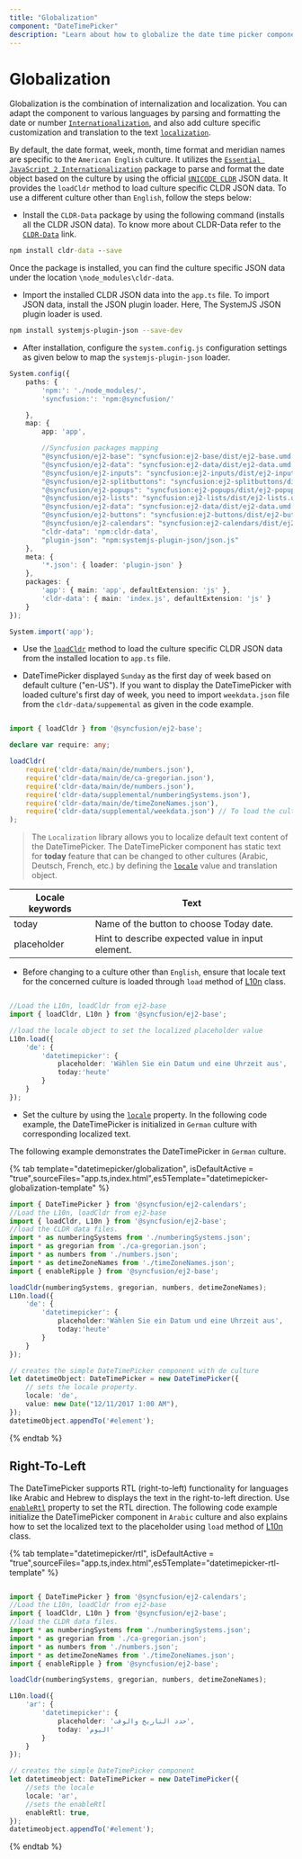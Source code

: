 ```yaml
---
title: "Globalization"
component: "DateTimePicker"
description: "Learn about how to globalize the date time picker component and how to localize the culture related content."
---
```


# Globalization

Globalization is the combination of internalization and localization. You can adapt the component to
various languages by parsing and formatting the date or
number [`Internationalization`](../common/internationalization/), and also add culture specific customization and translation to the text [`localization`](../common/localization/).

By default, the date format, week, month, time format and meridian names are specific to the `American English` culture. It utilizes the
[`Essential JavaScript 2 Internationalization`](../common/internationalization/)
package to parse and format the date object based on the culture by using the official [`UNICODE CLDR`](http://cldr.unicode.org/)
JSON data.  It provides the `loadCldr` method to load culture specific CLDR JSON data. To use a different culture other
than `English`, follow the steps below:

* Install the `CLDR-Data` package by using the following command (installs all the CLDR JSON data). To
know more about CLDR-Data refer to the [`CLDR-Data`](http://cldr.unicode.org/index/cldr-spec/json) link.

```cmd
npm install cldr-data --save
```

Once the package is installed, you can find the culture
specific JSON data under the location `\node_modules\cldr-data`.

* Import the installed CLDR JSON data into the `app.ts` file.
To import JSON data, install the JSON plugin loader. Here, The SystemJS JSON plugin loader is used.

```sh
npm install systemjs-plugin-json --save-dev
```

* After installation, configure the `system.config.js` configuration settings as given below to map the
`systemjs-plugin-json` loader.

```typescript
System.config({
    paths: {
        'npm:': './node_modules/',
        'syncfusion:': 'npm:@syncfusion/'

    },
    map: {
        app: 'app',

        //Syncfusion packages mapping
        "@syncfusion/ej2-base": "syncfusion:ej2-base/dist/ej2-base.umd.min.js",
        "@syncfusion/ej2-data": "syncfusion:ej2-data/dist/ej2-data.umd.min.js",
        "@syncfusion/ej2-inputs": "syncfusion:ej2-inputs/dist/ej2-inputs.umd.min.js",
        "@syncfusion/ej2-splitbuttons": "syncfusion:ej2-splitbuttons/dist/ej2-splitbuttons.umd.min.js",
        "@syncfusion/ej2-popups": "syncfusion:ej2-popups/dist/ej2-popups.umd.min.js",
        "@syncfusion/ej2-lists": "syncfusion:ej2-lists/dist/ej2-lists.umd.min.js",
        "@syncfusion/ej2-data": "syncfusion:ej2-data/dist/ej2-data.umd.min.js",
        "@syncfusion/ej2-buttons": "syncfusion:ej2-buttons/dist/ej2-buttons.umd.min.js",
        "@syncfusion/ej2-calendars": "syncfusion:ej2-calendars/dist/ej2-calendars.umd.min.js",
        "cldr-data": 'npm:cldr-data',
        "plugin-json": "npm:systemjs-plugin-json/json.js"
    },
    meta: {
        '*.json': { loader: 'plugin-json' }
    },
    packages: {
        'app': { main: 'app', defaultExtension: 'js' },
        'cldr-data': { main: 'index.js', defaultExtension: 'js' }
    }
});

System.import('app');

```

* Use the [`loadCldr`](../common/internationalization#installing-cldr-data) method to load the culture specific CLDR JSON data from the installed location to `app.ts` file.

* DateTimePicker displayed `Sunday` as the first day of week based on default culture ("en-US"). If you want to display the DateTimePicker with loaded culture's first day of week, you need to import `weekdata.json` file from the `cldr-data/suppemental` as given in the code example.

```typescript

import { loadCldr } from '@syncfusion/ej2-base';

declare var require: any;

loadCldr(
    require('cldr-data/main/de/numbers.json'),
    require('cldr-data/main/de/ca-gregorian.json'),
    require('cldr-data/main/de/numbers.json'),
    require('cldr-data/supplemental/numberingSystems.json'),
    require('cldr-data/main/de/timeZoneNames.json'),
    require('cldr-data/supplemental/weekdata.json') // To load the culture based first day of week
);
```

> The `Localization` library allows you to localize default text content of the DateTimePicker. The DateTimePicker component has static text for  **today** feature that can be changed to other cultures (Arabic, Deutsch, French, etc.) by defining the
[`locale`](../api/datetimepicker#locale) value and translation object.

Locale keywords |Text
-----|-----
today | Name of the button to choose Today date.
placeholder | Hint to describe expected value in input element.

* Before changing to a culture other than `English`, ensure that locale text for the concerned culture is loaded through `load` method of
[L10n](../api/base/l10n#load) class.

```typescript

//Load the L10n, loadCldr from ej2-base
import { loadCldr, L10n } from '@syncfusion/ej2-base';

//load the locale object to set the localized placeholder value
L10n.load({
    'de': {
        'datetimepicker': {
            placeholder: 'Wählen Sie ein Datum und eine Uhrzeit aus',
            today:'heute'
        }
    }
});
```

* Set the culture by using the
[`locale`](../api/datetimepicker#locale)
property. In the following code example, the DateTimePicker is initialized
in `German` culture with
corresponding localized text.

The following example demonstrates the DateTimePicker in `German` culture.

{% tab template="datetimepicker/globalization", isDefaultActive = "true",sourceFiles="app.ts,index.html",es5Template="datetimepicker-globalization-template" %}

```typescript
import { DateTimePicker } from '@syncfusion/ej2-calendars';
//Load the L10n, loadCldr from ej2-base
import { loadCldr, L10n } from '@syncfusion/ej2-base';
//load the CLDR data files.
import * as numberingSystems from './numberingSystems.json';
import * as gregorian from './ca-gregorian.json';
import * as numbers from './numbers.json';
import * as detimeZoneNames from './timeZoneNames.json';
import { enableRipple } from '@syncfusion/ej2-base';

loadCldr(numberingSystems, gregorian, numbers, detimeZoneNames);
L10n.load({
    'de': {
        'datetimepicker': {
            placeholder:'Wählen Sie ein Datum und eine Uhrzeit aus',
            today:'heute'
        }
    }
});

// creates the simple DateTimePicker component with de culture
let datetimeObject: DateTimePicker = new DateTimePicker({
    // sets the locale property.
    locale: 'de',
    value: new Date("12/11/2017 1:00 AM"),
});
datetimeObject.appendTo('#element');
```

{% endtab %}

## Right-To-Left

The DateTimePicker supports RTL (right-to-left) functionality for languages like Arabic and Hebrew to displays
the text in the right-to-left direction. Use
[`enableRtl`](../api/datetimepicker#enablertl)
property to set the RTL direction.
The following code example initialize the DateTimePicker component in `Arabic` culture and
also explains how to set the localized text to
the placeholder using
`load` method of
[L10n](../api/base/l10n#load) class.

{% tab template="datetimepicker/rtl", isDefaultActive = "true",sourceFiles="app.ts,index.html",es5Template="datetimepicker-rtl-template" %}

```typescript

import { DateTimePicker } from '@syncfusion/ej2-calendars';
//Load the L10n, loadCldr from ej2-base
import { loadCldr, L10n } from '@syncfusion/ej2-base';
//load the CLDR data files.
import * as numberingSystems from './numberingSystems.json';
import * as gregorian from './ca-gregorian.json';
import * as numbers from './numbers.json';
import * as detimeZoneNames from './timeZoneNames.json';
import { enableRipple } from '@syncfusion/ej2-base';

loadCldr(numberingSystems, gregorian, numbers, detimeZoneNames);

L10n.load({
    'ar': {
        'datetimepicker': {
            placeholder: 'حدد التاريخ والوقت',
            today: 'اليوم'
        }
    }
});

// creates the simple DateTimePicker component
let datetimeobject: DateTimePicker = new DateTimePicker({
    //sets the locale
    locale: 'ar',
    //sets the enableRtl
    enableRtl: true,
});
datetimeobject.appendTo('#element');
```

{% endtab %}

